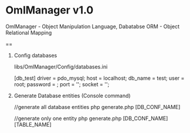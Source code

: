 OmlManager v1.0
==========

OmlManager - Object Manipulation Language, Dabatabse ORM - Object Relational Mapping

==
1. Config databases

	libs/OmlManager/Config/databases.ini

	[db_test]
	driver = pdo_mysql;
	host = localhost;
	db_name = test;
	user = root;
	password = ;
	port = '';
	socket = '';

2. Generate Database entities (Console command)

	//generate all database entities
	php generate.php [DB_CONF_NAME]

	//generate only one entity
	php generate.php [DB_CONF_NAME] [TABLE_NAME]